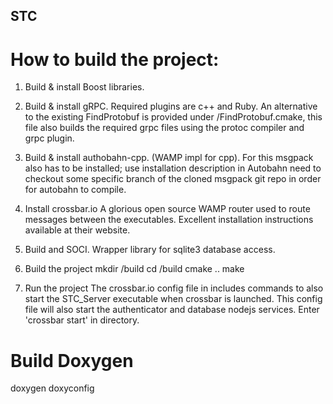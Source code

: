 ## STC

# How to build the project: 

1. Build & install Boost libraries.
2. Build & install gRPC. Required plugins are c++ and Ruby.
An alternative to the existing FindProtobuf is provided under <STC>/FindProtobuf.cmake, this file
also builds the required grpc files using the protoc compiler and grpc plugin.

3. Build & install authobahn-cpp. (WAMP impl for cpp).
For this msgpack also has to be installed; use installation description in Autobahn
need to checkout some specific branch of the cloned msgpack git repo in order for autobahn to compile.

4. Install crossbar.io
A glorious open source WAMP router used to route messages between the executables.
Excellent installation instructions available at their website.

5. Build and SOCI.
Wrapper library for sqlite3 database access.

6. Build the project
mkdir <STC>/build
cd <STC>/build
cmake ..
make

7. Run the project
The crossbar.io config file in <STC> includes commands to also start the STC_Server executable
when crossbar is launched. This config file will also start the authenticator and database nodejs services.
Enter 'crossbar start' in <STC> directory.

# Build Doxygen
doxygen doxyconfig
